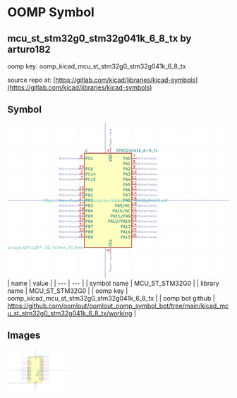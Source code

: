 # OOMP Symbol  
## mcu_st_stm32g0_stm32g041k_6_8_tx  by arturo182  
  
oomp key: oomp_kicad_mcu_st_stm32g0_stm32g041k_6_8_tx  
  
source repo at: [https://gitlab.com/kicad/libraries/kicad-symbols](https://gitlab.com/kicad/libraries/kicad-symbols)  
## Symbol  
  
[![working.png](working_600.png)](working.png)  
| name | value | 
| --- | --- | 
| symbol name | MCU_ST_STM32G0 | 
| library name | MCU_ST_STM32G0 | 
| oomp key | oomp_kicad_mcu_st_stm32g0_stm32g041k_6_8_tx | 
| oomp bot github | https://github.com/oomlout/oomlout_oomp_symbol_bot/tree/main/kicad_mcu_st_stm32g0_stm32g041k_6_8_tx/working | 
## Images  
  
[![working.png](working_140.png)](working.png)  
